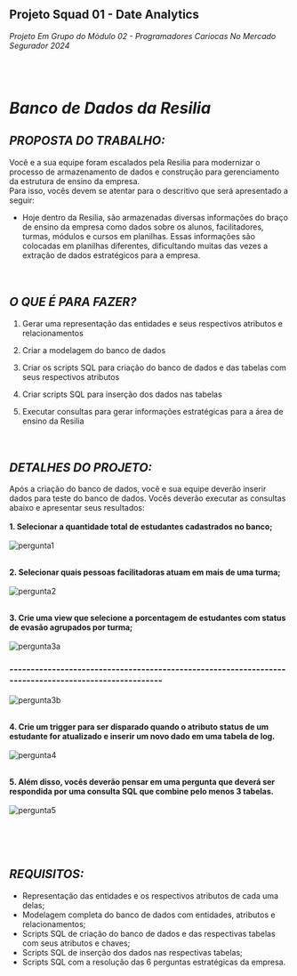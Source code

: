 ## **Projeto Squad 01 - Date Analytics**
_Projeto Em Grupo do Módulo 02 - Programadores Cariocas No Mercado Segurador 2024_

<br><br>

# **_Banco de Dados da Resilia_**

## _PROPOSTA DO TRABALHO: <br>_
Você e a sua equipe foram escalados pela Resilia para modernizar o processo de armazenamento de dados e construção para gerenciamento da estrutura de ensino da empresa. <br>
Para isso, vocês devem se atentar para o descritivo que será apresentado a seguir: <br>
* Hoje dentro da Resilia, são armazenadas diversas informações do braço de ensino da empresa como dados sobre os alunos, facilitadores, turmas, módulos e cursos em planilhas. Essas informações são colocadas em planilhas diferentes, dificultando muitas das vezes a extração de dados
estratégicos para a empresa.
<br><br><br>


## _O QUE É PARA FAZER? <br>_
1. Gerar uma representação das entidades e seus respectivos atributos e relacionamentos

2. Criar a modelagem do banco de dados

3. Criar os scripts SQL para criação do banco de dados e das tabelas com seus respectivos atributos

4. Criar scripts SQL para inserção dos dados nas tabelas

5. Executar consultas para gerar informações estratégicas para a área de ensino da Resilia
<br><br><br>


## _**DETALHES DO PROJETO:** <br>_
Após a criação do banco de dados, você e sua equipe deverão inserir dados para teste do banco de dados. Vocês deverão executar as consultas abaixo e apresentar seus resultados:<br><br>
**1. Selecionar a quantidade total de estudantes cadastrados no banco; <br><br>**
![pergunta1](https://github.com/ysmaelmarks/projeto2_squad1/assets/113908290/cf8dc80c-b0ee-4415-ae19-4a2e4233b23d)<br><br>

**2. Selecionar quais pessoas facilitadoras atuam em mais de uma turma; <br><br>**
![pergunta2](https://github.com/ysmaelmarks/projeto2_squad1/assets/113908290/b093c42f-a787-45ee-9a15-f48449983669)<br><br>

**3. Crie uma view que selecione a porcentagem de estudantes com status de evasão agrupados por turma; <br><br>**
![pergunta3a](https://github.com/ysmaelmarks/projeto2_squad1/assets/113908290/ec37e0ff-ca2d-418d-b6c8-065b30f702d5)<br>
### **-----------------------------------------------------------------------------------------------------**<br>
![pergunta3b](https://github.com/ysmaelmarks/projeto2_squad1/assets/113908290/187333ec-7659-4626-85ae-9ce692c9a046)<br><br>

**4. Crie um trigger para ser disparado quando o atributo status de um estudante for atualizado e inserir um novo dado em uma tabela de log. <br><br>**
![pergunta4](https://github.com/ysmaelmarks/projeto2_squad1/assets/113908290/ab3044fe-227f-421c-a990-8672d7944958)<br><br>

**5. Além disso, vocês deverão pensar em uma pergunta que deverá ser respondida por uma consulta SQL que combine pelo menos 3 tabelas. <br><br>**
![pergunta5](https://github.com/ysmaelmarks/projeto2_squad1/assets/113908290/4878ca12-6c02-4605-bcc7-9865aeb6ce84)

<br><br><br>


## _**REQUISITOS:** <br>_
* Representação das entidades e os respectivos atributos de cada uma delas;
* Modelagem completa do banco de dados com entidades, atributos e relacionamentos;
* Scripts SQL de criação do banco de dados e das respectivas tabelas com seus atributos e
chaves;
* Scripts SQL de inserção dos dados nas respectivas tabelas;
* Scripts SQL com a resolução das 6 perguntas estratégicas da empresa.





